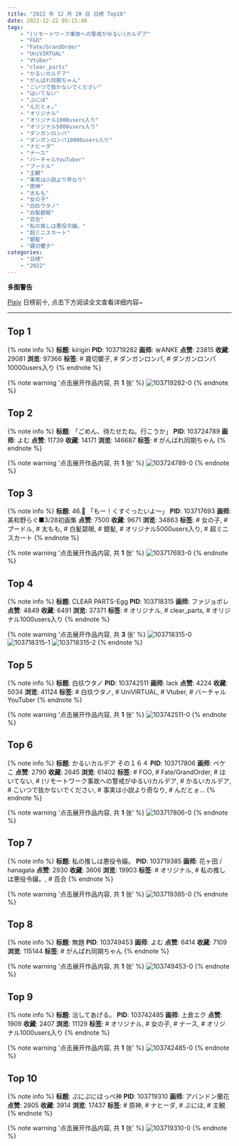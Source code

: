 ```yaml
---
title: "2022 年 12 月 20 日 日榜 Top10"
date: 2022-12-22 05:15:40
tags:
    - "(リモートワーク事故への警戒がゆるい)カルデア"
    - "FGO"
    - "Fate/GrandOrder"
    - "UniVIRTUAL"
    - "Vtuber"
    - "clear_parts"
    - "かるいカルデア"
    - "がんばれ同期ちゃん"
    - "こいつで抜かないでください"
    - "はいてない"
    - "ぷにほ"
    - "んだとォ…"
    - "オリジナル"
    - "オリジナル1000users入り"
    - "オリジナル5000users入り"
    - "ダンガンロンパ"
    - "ダンガンロンパ10000users入り"
    - "ナヒーダ"
    - "ナース"
    - "バーチャルYouTuber"
    - "プードル"
    - "主観"
    - "事実は小説より奇なり"
    - "原神"
    - "太もも"
    - "女の子"
    - "白玖ウタノ"
    - "白髪碧眼"
    - "百合"
    - "私の推しは悪役令嬢。"
    - "超ミニスカート"
    - "銀髪"
    - "霧切響子"
categories:
    - "日榜"
    - "2022"
---
```


<i class="fa fa-triangle-exclamation"></i>**多图警告**<i class="fa fa-triangle-exclamation"></i>

[Pixiv](https://www.pixiv.net/) 日榜前十, 点击下方阅读全文查看详细内容~

<!-- more -->

---

## Top 1

{% note info %}
**标题**: kirigiri
**PID**: 103719282 **画师**: ￦ANKE
**点赞**: 23815 **收藏**: 29081 **浏览**: 97366
**标签**: # 霧切響子, # ダンガンロンパ, # ダンガンロンパ10000users入り
{% endnote %}

{% note warning '点击展开作品内容, 共 **1** 张' %}
![103719282-0](https://i.pixiv.re/img-original/img/2022/12/19/00/41/15/103719282_p0.jpg)
{% endnote %}

## Top 2

{% note info %}
**标题**: 「ごめん、待たせたね。行こうか」
**PID**: 103724789 **画师**: よむ
**点赞**: 11739 **收藏**: 14171 **浏览**: 146687
**标签**: # がんばれ同期ちゃん
{% endnote %}

{% note warning '点击展开作品内容, 共 **1** 张' %}
![103724789-0](https://i.pixiv.re/img-original/img/2022/12/19/08/08/15/103724789_p0.png)
{% endnote %}

## Top 3

{% note info %}
**标题**: 46.🐩 「もー！くすぐったいよ～」
**PID**: 103717693 **画师**: 美和野らぐ■3/28初画集
**点赞**: 7500 **收藏**: 9671 **浏览**: 34863
**标签**: # 女の子, # プードル, # 太もも, # 白髪碧眼, # 銀髪, # オリジナル5000users入り, # 超ミニスカート
{% endnote %}

{% note warning '点击展开作品内容, 共 **1** 张' %}
![103717693-0](https://i.pixiv.re/img-original/img/2022/12/19/00/00/02/103717693_p0.png)
{% endnote %}

## Top 4

{% note info %}
**标题**: CLEAR PARTS-Egg
**PID**: 103718315 **画师**: ファジョボレ
**点赞**: 4849 **收藏**: 6491 **浏览**: 37371
**标签**: # オリジナル, # clear_parts, # オリジナル1000users入り
{% endnote %}

{% note warning '点击展开作品内容, 共 **3** 张' %}
![103718315-0](https://i.pixiv.re/img-original/img/2022/12/19/00/09/39/103718315_p0.jpg)
![103718315-1](https://i.pixiv.re/img-original/img/2022/12/19/00/09/39/103718315_p1.jpg)
![103718315-2](https://i.pixiv.re/img-original/img/2022/12/19/00/09/39/103718315_p2.jpg)
{% endnote %}

## Top 5

{% note info %}
**标题**: 白玖ウタノ
**PID**: 103742511 **画师**: lack
**点赞**: 4224 **收藏**: 5034 **浏览**: 41124
**标签**: # 白玖ウタノ, # UniVIRTUAL, # Vtuber, # バーチャルYouTuber
{% endnote %}

{% note warning '点击展开作品内容, 共 **1** 张' %}
![103742511-0](https://i.pixiv.re/img-original/img/2022/12/20/00/00/19/103742511_p0.png)
{% endnote %}

## Top 6

{% note info %}
**标题**: かるいカルデア その１６４
**PID**: 103717806 **画师**: ペケこ
**点赞**: 2790 **收藏**: 2645 **浏览**: 61402
**标签**: # FGO, # Fate/GrandOrder, # はいてない, # (リモートワーク事故への警戒がゆるい)カルデア, # かるいカルデア, # こいつで抜かないでください, # 事実は小説より奇なり, # んだとォ…
{% endnote %}

{% note warning '点击展开作品内容, 共 **1** 张' %}
![103717806-0](https://i.pixiv.re/img-original/img/2022/12/19/00/00/24/103717806_p0.png)
{% endnote %}

## Top 7

{% note info %}
**标题**: 私の推しは悪役令嬢。
**PID**: 103719385 **画师**: 花ヶ田 / hanagata
**点赞**: 2930 **收藏**: 3606 **浏览**: 19903
**标签**: # オリジナル, # 私の推しは悪役令嬢。, # 百合
{% endnote %}

{% note warning '点击展开作品内容, 共 **1** 张' %}
![103719385-0](https://i.pixiv.re/img-original/img/2022/12/19/00/45/04/103719385_p0.png)
{% endnote %}

## Top 8

{% note info %}
**标题**: 無題
**PID**: 103749453 **画师**: よむ
**点赞**: 6414 **收藏**: 7109 **浏览**: 115144
**标签**: # がんばれ同期ちゃん
{% endnote %}

{% note warning '点击展开作品内容, 共 **1** 张' %}
![103749453-0](https://i.pixiv.re/img-original/img/2022/12/20/08/30/55/103749453_p0.png)
{% endnote %}

## Top 9

{% note info %}
**标题**: 治してあげる。
**PID**: 103742485 **画师**: 上倉エク
**点赞**: 1909 **收藏**: 2407 **浏览**: 11129
**标签**: # オリジナル, # 女の子, # ナース, # オリジナル1000users入り
{% endnote %}

{% note warning '点击展开作品内容, 共 **1** 张' %}
![103742485-0](https://i.pixiv.re/img-original/img/2022/12/20/00/00/14/103742485_p0.jpg)
{% endnote %}

## Top 10

{% note info %}
**标题**: ぷにぷにほっぺ神
**PID**: 103719310 **画师**: アバンドン蘭花
**点赞**: 2805 **收藏**: 3914 **浏览**: 17437
**标签**: # 原神, # ナヒーダ, # ぷにほ, # 主観
{% endnote %}

{% note warning '点击展开作品内容, 共 **1** 张' %}
![103719310-0](https://i.pixiv.re/img-original/img/2022/12/19/00/42/08/103719310_p0.jpg)
{% endnote %}
